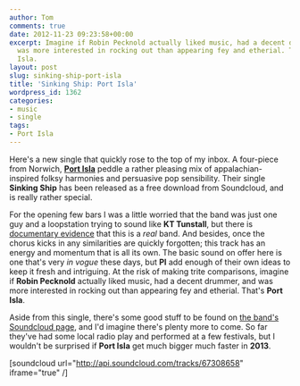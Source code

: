 ```yaml
---
author: Tom
comments: true
date: 2012-11-23 09:23:58+00:00
excerpt: Imagine if Robin Pecknold actually liked music, had a decent drummer, and
  was more interested in rocking out than appearing fey and etherial. That's Port
  Isla.
layout: post
slug: sinking-ship-port-isla
title: 'Sinking Ship: Port Isla'
wordpress_id: 1362
categories:
- music
- single
tags: 
- Port Isla
---
```


Here's a new single that quickly rose to the top of my inbox. A four-piece from Norwich, **[Port Isla](http://portisla.com/)** peddle a rather pleasing mix of appalachian-inspired folksy harmonies and persuasive pop sensibility. Their single **Sinking Ship** has been released as a free download from Soundcloud, and is really rather special.

For the opening few bars I was a little worried that the band was just one guy and a loopstation trying to sound like **KT Tunstall**, but there is [documentary evidence](http://www.youtube.com/watch?v=f89GejDxAA4&feature=plcp) that this is a _real_ band. And besides, once the chorus kicks in any similarities are quickly forgotten; this track has an energy and momentum that is all its own. The basic sound on offer here is one that's very _in vogue_ these days, but **PI** add enough of their own ideas to keep it fresh and intriguing. At the risk of making trite comparisons, imagine if **Robin Pecknold** actually liked music, had a decent drummer, and was more interested in rocking out than appearing fey and etherial. That's **Port Isla**.

Aside from this single, there's some good stuff to be found on [the band's Soundcloud page](http://soundcloud.com/port-isla/tracks), and I'd imagine there's plenty more to come. So far they've had some local radio play and performed at a few festivals, but I wouldn't be surprised if **Port Isla** get much bigger much faster in **2013**.

[soundcloud url="http://api.soundcloud.com/tracks/67308658" iframe="true" /]
